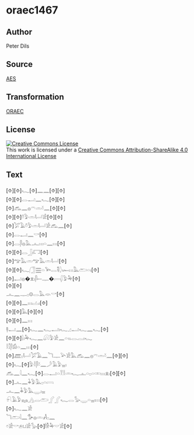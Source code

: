# oraec1467

## Author

Peter Dils

## Source

[AES](https://github.com/simondschweitzer/aes)

## Transformation

[ORAEC](https://oraec.github.io/)

## License

<a rel="license" href="http://creativecommons.org/licenses/by-sa/4.0/"><img alt="Creative Commons License" style="border-width:0" src="https://i.creativecommons.org/l/by-sa/4.0/88x31.png" /></a><br />This work is licensed under a <a rel="license" href="http://creativecommons.org/licenses/by-sa/4.0/">Creative Commons Attribution-ShareAlike 4.0 International License</a>

## Text

[⯑][⯑]𓆑[⯑]𓈖𓈖[⯑][⯑]<br>
[⯑][⯑]𓂋𓂝𓈖𓆑[⯑][⯑]<br>
[⯑]𓃹𓈖𓐍𓍼𓏛𓍱𓈖[⯑][⯑]<br>
[⯑][⯑]𓏊𓅱𓏛𓂡𓀀[⯑][⯑]<br>
[⯑]𓅯𓄿𓏊𓅱𓏛𓂡𓀀𓃹𓈖[⯑]<br>
[⯑]𓂋𓂝𓈖𓎡[⯑]<br>
[⯑]𓂋𓋴𓐍𓅓𓂜𓏥𓏏𓈖𓏥[⯑]<br>
[⯑][⯑]𓂋𓃀𓏤𓉐[⯑]<br>
[⯑]𓅠𓅓𓏛𓅠𓅓𓏛𓂡[⯑]<br>
[⯑][⯑]𓆑𓃂𓈗𓏏𓅨𓂋𓌟𓆭𓆱𓏥𓅓𓂧𓏏𓏤[⯑]<br>
[⯑]𓂝𓐍�𓁷𓏤𓋴𓍿𓊃�𓇯𓆄𓅱𓅆[⯑]<br>
[⯑][⯑]<br>
𓂜𓈖𓊃𓊪𓊗𓂋𓅓𓁺𓎡[⯑]<br>
[⯑][⯑]𓈖𓏥𓐟𓏤[⯑]<br>
[⯑][⯑]𓅓[⯑][⯑]<br>
[⯑][⯑]𓈖𓏥<br>
𓊢𓂝𓈖[⯑]𓆑𓈖𓆑𓂝𓏤𓆑𓈎𓂝𓆑𓈖𓆑[⯑]<br>
[⯑][⯑]𓍛𓏤𓅆𓆑𓈖𓋨𓅱𓀀𓈖𓏏𓏭𓂋𓐛𓏤𓆑<br>
𓎛𓎿𓋴𓀁𓏏𓈖𓏥[⯑]<br>
[⯑]𓊏𓊪𓂡𓅯𓄿𓈖𓆓𓊃𓅪𓀀𓅓𓃹𓈖𓐍𓍼𓏛𓍱𓈖[⯑][⯑]<br>
[⯑]𓆑[⯑]𓅱𓎛𓋴𓍱𓈖𓌳𓄿𓅱𓈇𓏤<br>
𓃹𓈖𓇋𓈖𓆑[⯑]𓂋𓂝𓏏𓎝𓎛𓏛𓆑𓊵𓏏𓊪𓏏𓏒𓏥𓁷𓏤[⯑][⯑]<br>
[⯑]𓂜𓈖𓇓𓅱𓅓𓊪𓏏𓇯<br>
𓂜𓈖𓇓𓅱𓅓𓇾𓏤𓈇<br>
𓍯𓄿𓅱𓈐𓂻𓂋𓂧𓂾𓂾𓆑𓂋𓅭𓇾𓏏𓈇𓏤𓏥[⯑]<br>
[⯑]𓆑𓈖𓀀<br>
𓆓𓂧𓇋𓈖𓅜𓐍𓏛𓀻𓊪𓈖<br>
𓏌𓀀𓎡𓂉𓂓𓀀𓅭[⯑]𓀛𓅆𓎟𓀀[⯑]<br>
